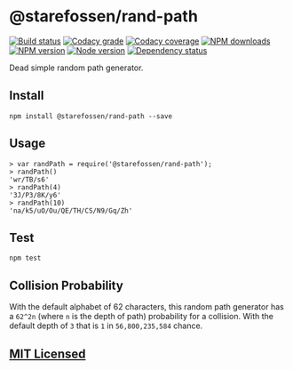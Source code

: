 # @starefossen/rand-path

[![Build status](https://img.shields.io/wercker/ci/55dc258586a50fca220ae773.svg "Build status")](https://app.wercker.com/project/bykey/2df0989284b71b22b33a3bd0555f445a)
[![Codacy grade](https://img.shields.io/codacy/grade/d9b70744f7b04ad785bdf1aafbf5d2c0.svg "Codacy grade")](https://www.codacy.com/app/starefossen/node-rand-path)
[![Codacy coverage](https://img.shields.io/codacy/coverage/d9b70744f7b04ad785bdf1aafbf5d2c0.svg "Codacy coverage")](https://www.codacy.com/app/starefossen/node-rand-path)
[![NPM downloads](https://img.shields.io/npm/dm/@starefossen/rand-path.svg "NPM downloads")](https://www.npmjs.com/package/@starefossen/rand-path)
[![NPM version](https://img.shields.io/npm/v/@starefossen/rand-path.svg "NPM version")](https://www.npmjs.com/package/@starefossen/rand-path)
[![Node version](https://img.shields.io/node/v/@starefossen/rand-path.svg "Node version")](https://www.npmjs.com/package/@starefossen/rand-path)
[![Dependency status](https://img.shields.io/david/Starefossen/node-rand-path.svg "Dependency status")](https://david-dm.org/Starefossen/node-rand-path)

Dead simple random path generator.

## Install

```
npm install @starefossen/rand-path --save
```

## Usage

```
> var randPath = require('@starefossen/rand-path');
> randPath()
'wr/TB/s6'
> randPath(4)
'3J/P3/8K/y6'
> randPath(10)
'na/k5/uO/Ou/QE/TH/CS/N9/Gq/Zh'
```

## Test

```
npm test
```

## Collision Probability

With the default alphabet of 62 characters, this random path generator has a
`62^2n` (where `n` is the depth of path) probability for a collision. With the
default depth of `3` that is `1` in `56,800,235,584` chance.

## [MIT Licensed](https://github.com/Starefossen/node-rand-path/blob/master/LICENSE)

